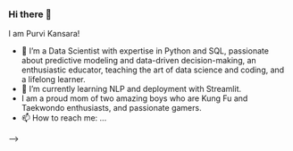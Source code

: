 ### Hi there 👋

I am Purvi Kansara!

- 🔭 I’m a Data Scientist with expertise in Python and SQL, passionate about predictive modeling and data-driven decision-making, an enthusiastic educator, teaching the art of data science and coding, and a lifelong learner.
- 🌱 I’m currently learning NLP and deployment with Streamlit.
- I am a proud mom of two amazing boys who are Kung Fu and Taekwondo enthusiasts, and passionate gamers.
- 📫 How to reach me: ...

-->
